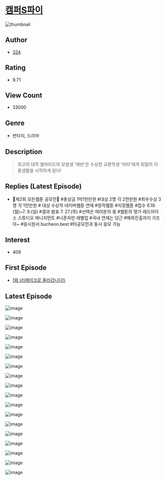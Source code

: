 # [캠퍼S파이](https://comic.naver.com/bestChallenge/list?titleId=800769)
![thumbnail](https://image-comic.pstatic.net/user_contents_data/challenge_comic/2023/04/21/358552/upload_7148169622765974840_480x623.jpeg)

## Author
- [324](https://comic.naver.com/artistTitle?id=358552)

## Rating
- 9.71

## View Count
- 33000

## Genre
- 판타지, 드라마

## Description
> 최고의 대학 엘마리드의 모범생 '에반'은 수상한 교환학생 '마리'에게 휘말려 이중생활을 시작하게 된다!

## Replies (Latest Episode)
- 🌈제2회 모든웹툰 공모전🌈 #총상금 1억1천만원 #대상 2명 각 2천만원 #최우수상 3명 각 1천만원 # 대상 수상작 네이버웹툰 연재 #창작웹툰 #지정웹툰 #접수 6.19.(월)~7. 9.(일) #결과 발표 7. 27.(목) #선택은 여러분의 몫 #웹툰의 명가 레드아이스 스튜디오 매니지먼트 #나혼자만 레벨업 #국내 연재는 당근 #해외진출까지 가즈아~ #응시원서 bucheon.best #타공모전과 동시 응모 가능

## Interest
- 409

## First Episode
- [1화 (리메이크로 올라갑니다!)](https://comic.naver.com/bestChallenge/detail?titleId=800769&no=1)

## Latest Episode
![image](https://image-comic.pstatic.net/user_contents_data/challenge_comic/2023/05/12/358552/upload_3906371506428851043.jpeg)

![image](https://image-comic.pstatic.net/user_contents_data/challenge_comic/2023/05/12/358552/upload_7221629081143633464.jpeg)

![image](https://image-comic.pstatic.net/user_contents_data/challenge_comic/2023/05/12/358552/upload_7090464843066795573.jpeg)

![image](https://image-comic.pstatic.net/user_contents_data/challenge_comic/2023/05/12/358552/upload_3978426902298833506.jpeg)

![image](https://image-comic.pstatic.net/user_contents_data/challenge_comic/2023/05/12/358552/upload_7089336933816546869.jpeg)

![image](https://image-comic.pstatic.net/user_contents_data/challenge_comic/2023/05/12/358552/upload_3474355817197691185.jpeg)

![image](https://image-comic.pstatic.net/user_contents_data/challenge_comic/2023/05/12/358552/upload_7306637835563514169.jpeg)

![image](https://image-comic.pstatic.net/user_contents_data/challenge_comic/2023/05/12/358552/upload_7089569827616011876.jpeg)

![image](https://image-comic.pstatic.net/user_contents_data/challenge_comic/2023/05/12/358552/upload_4050251623193326180.jpeg)

![image](https://image-comic.pstatic.net/user_contents_data/challenge_comic/2023/05/12/358552/upload_3977017341223384370.jpeg)

![image](https://image-comic.pstatic.net/user_contents_data/challenge_comic/2023/05/12/358552/upload_7005688094119835953.jpeg)

![image](https://image-comic.pstatic.net/user_contents_data/challenge_comic/2023/05/12/358552/upload_3559022799659415609.jpeg)

![image](https://image-comic.pstatic.net/user_contents_data/challenge_comic/2023/05/12/358552/upload_3618976794326153015.jpeg)

![image](https://image-comic.pstatic.net/user_contents_data/challenge_comic/2023/05/12/358552/upload_4063483150413870390.jpeg)

![image](https://image-comic.pstatic.net/user_contents_data/challenge_comic/2023/05/12/358552/upload_4048791458041456227.jpeg)

![image](https://image-comic.pstatic.net/user_contents_data/challenge_comic/2023/05/12/358552/upload_7306590333262193508.jpeg)

![image](https://image-comic.pstatic.net/user_contents_data/challenge_comic/2023/05/12/358552/upload_7004840380100390960.jpeg)

![image](https://image-comic.pstatic.net/user_contents_data/challenge_comic/2023/05/12/358552/upload_7017225282632431922.jpeg)
